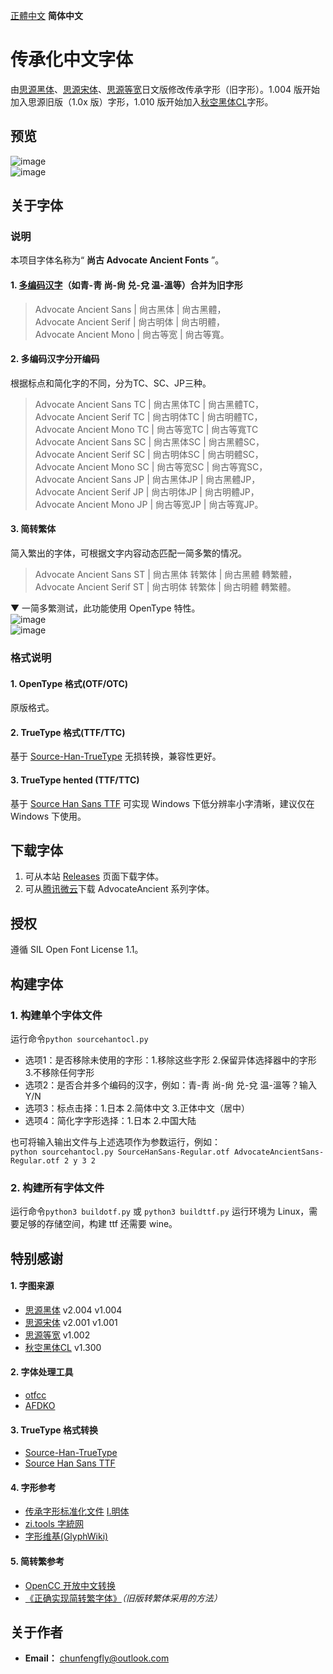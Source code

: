 [正體中文](../../#傳承化中文字型) **简体中文**

# 传承化中文字体
由[思源黑体](https://github.com/adobe-fonts/source-han-sans)、[思源宋体](https://github.com/adobe-fonts/source-han-serif)、[思源等宽](https://github.com/adobe-fonts/source-han-mono)日文版修改传承字形（旧字形）。1.004 版开始加入思源旧版（1.0x 版）字形，1.010 版开始加入[秋空󠄁黑体CL](https://github.com/ChiuMing-Neko/ChiuKongGothic)字形。

## 预览
![image](./pic/aa0001.png)  
![image](./pic/Pic0002.jpg)  
## 关于字体
### 说明
本项目字体名称为“ **尚古 Advocate Ancient Fonts** ”。
#### 1. [多编码汉字](./main/mulcodechar.txt)（如青-靑 尚-尙 兑-兌 温-溫等）合并为旧字形
> Advocate Ancient Sans | 尙古黑体 | 尙古黑體，<br />
> Advocate Ancient Serif | 尙古明体 | 尙古明體，<br />
> Advocate Ancient Mono | 尙古等宽 | 尙古等寬。<br />
#### 2. 多编码汉字分开编码
根据标点和简化字的不同，分为TC、SC、JP三种。<br />
> Advocate Ancient Sans TC | 尙古黑体TC | 尙古黑體TC，<br />
> Advocate Ancient Serif TC | 尙古明体TC | 尙古明體TC，<br />
> Advocate Ancient Mono TC | 尙古等宽TC | 尙古等寬TC<br />
> Advocate Ancient Sans SC | 尙古黑体SC | 尙古黑體SC，<br />
> Advocate Ancient Serif SC | 尙古明体SC | 尙古明體SC，<br />
> Advocate Ancient Mono SC | 尙古等宽SC | 尙古等寬SC，<br />
> Advocate Ancient Sans JP | 尙古黑体JP | 尙古黑體JP，<br />
> Advocate Ancient Serif JP | 尙古明体JP | 尙古明體JP，<br />
> Advocate Ancient Mono JP | 尙古等宽JP | 尙古等寬JP。<br />
#### 3. 简转繁体
简入繁出的字体，可根据文字内容动态匹配一简多繁的情况。
> Advocate Ancient Sans ST | 尙古黑体 转繁体 | 尙古黑體 轉繁體，<br />
> Advocate Ancient Serif ST | 尙古明体 转繁体 | 尙古明體 轉繁體。<br />

▼ 一简多繁测试，此功能使用 OpenType 特性。<br />
![image](./pic/FANTI1.png)  
![image](./pic/FANTI2.png)  
### 格式说明
#### 1. OpenType 格式(OTF/OTC)
原版格式。
#### 2. TrueType 格式(TTF/TTC)
基于 [Source-Han-TrueType](https://github.com/Pal3love/Source-Han-TrueType) 无损转换，兼容性更好。
#### 3. TrueType hented (TTF/TTC)
基于 [Source Han Sans TTF](https://github.com/be5invis/source-han-sans-ttf) 可实现 Windows 下低分辨率小字清晰，建议仅在 Windows 下使用。

## 下载字体
1. 可从本站 [Releases](https://github.com/GuiWonder/SourceHanToClassic/releases) 页面下载字体。
2. 可从[腾讯微云](https://share.weiyun.com/VEoOc5xK)下载 AdvocateAncient 系列字体。
## 授权
遵循 SIL Open Font License 1.1。
## 构建字体
### 1. 构建单个字体文件
运行命令`python sourcehantocl.py`
* 选项1：是否移除未使用的字形：1.移除这些字形 2.保留异体选择器中的字形 3.不移除任何字形
* 选项2：是否合并多个编码的汉字，例如：青-靑 尚-尙 兑-兌 温-溫等？输入Y/N
* 选项3：标点击择：1.日本 2.简体中文 3.正体中文（居中）
* 选项4：简化字字形选择：1.日本 2.中国大陆<br />

也可将输入输出文件与上述选项作为参数运行，例如：<br /> 
`python sourcehantocl.py SourceHanSans-Regular.otf AdvocateAncientSans-Regular.otf 2 y 3 2`<br />
### 2. 构建所有字体文件
运行命令`python3 buildotf.py` 或 `python3 buildttf.py`  运行环境为 Linux，需要足够的存储空间，构建 ttf 还需要 wine。

## 特别感谢
#### 1. 字图来源
- [思源黑体](https://github.com/adobe-fonts/source-han-sans) v2.004 v1.004
- [思源宋体](https://github.com/adobe-fonts/source-han-serif) v2.001 v1.001
- [思源等宽](https://github.com/adobe-fonts/source-han-mono) v1.002
- [秋空󠄁黑体CL](https://github.com/ChiuMing-Neko/ChiuKongGothic) v1.300
#### 2. 字体处理工具
- [otfcc](https://github.com/caryll/otfcc)
- [AFDKO](https://github.com/adobe-type-tools/afdko/)
#### 3. TrueType 格式转换
- [Source-Han-TrueType](https://github.com/Pal3love/Source-Han-TrueType)
- [Source Han Sans TTF](https://github.com/be5invis/source-han-sans-ttf)
#### 4. 字形参考
- [传承字形标准化文件](https://github.com/ichitenfont/inheritedglyphs) [I.明体](https://github.com/ichitenfont/I.Ming)
- [zi.tools 字統网](https://zi.tools/)
- [字形维基(GlyphWiki)](https://glyphwiki.org/)
#### 5. 简转繁参考
- [OpenCC 开放中文转换](https://github.com/BYVoid/OpenCC)
- [《正确实现简转繁字体》](https://ayaka.shn.hk/s2tfont/)*（旧版转繁体采用的方法）*
## 关于作者
- **Email：** chunfengfly@outlook.com

